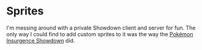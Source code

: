 # Sprites
I'm messing around with a private Showdown client and server for fun. The only way I could find to add custom sprites to it was the way the [Pokémon Insurgence Showdown](http://insurgence-battle-sim.nl:8001/?~~insurgence-battle-sim.nl:8000#) did.
